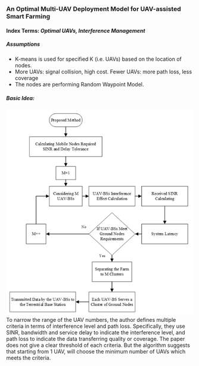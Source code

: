 ### An Optimal Multi-UAV Deployment Model for UAV-assisted Smart Farming

#### Index Terms: *Optimal UAVs, Interference Management*

##### Assumptions

* K-means is used for specified K (i.e. UAVs) based on the location of nodes.
* More UAVs: signal collision, high cost. Fewer UAVs: more path loss, less coverage
* The nodes are performing Random Waypoint Model.

##### Basic Idea:

![](https://github.com/Liam-Tian/ML-in-Livestocks-Management-using-UAV-Paper-Review-/blob/main/images/An%20Optimal%20Multi-UAV%20Deployment%20Model.png)
To narrow the range of the UAV numbers, the author defines multiple criteria in terms of interference level and path loss. Specifically, they use SINR, bandwidth and service delay to indicate the interference level, and path loss to indicate the data transferring quality or coverage. The paper does not give a clear threshold of each criteria. But the algorithm suggests that starting from 1 UAV, will choose the minimum number of UAVs which meets the criteria.

